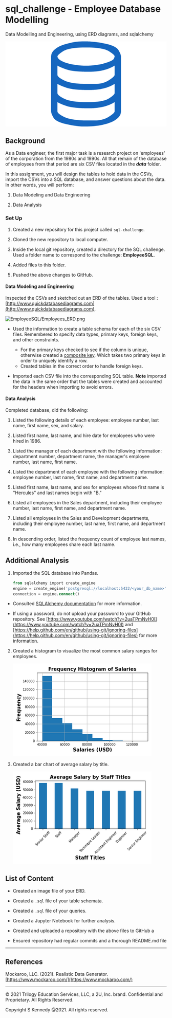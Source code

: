 # sql_challenge - Employee Database Modelling
Data Modelling and Engineering, using ERD diagrams, and sqlalchemy

![sql.png](sql.png)

## Background

As a Data engineer, the first major task is a research project on 'employees' of the corporation from the 1980s and 1990s. All that remain of the database of employees from that period are six CSV files located in the ***data*** folder.

In this assignment, you will design the tables to hold data in the CSVs, import the CSVs into a SQL database, and answer questions about the data. In other words, you will perform:

1. Data Modeling and Data Engineering

2. Data Analysis

### Set Up

1. Created a new repository for this project called `sql-challenge`. 

2. Cloned the new repository to local computer.

3. Inside the local git repository, created a directory for the SQL challenge. Used a folder name to correspond to the challenge: **EmployeeSQL**.

4. Added files to this folder.

5. Pushed the above changes to GitHub.


#### Data Modeling and Engineering

Inspected the CSVs and sketched out an ERD of the tables. Used a tool : [http://www.quickdatabasediagrams.com](http://www.quickdatabasediagrams.com).

![EmployeeSQL/Employees_ERD.png](Employess_ERD.png)

* Used the information to create a table schema for each of the six CSV files. Remembered to specify data types, primary keys, foreign keys, and other constraints.

  * For the primary keys checked to see if the column is unique, otherwise created a [composite key](https://en.wikipedia.org/wiki/Compound_key). Which takes two primary keys in order to uniquely identify a row.
  * Created tables in the correct order to handle foreign keys.

* Imported each CSV file into the corresponding SQL table. **Note** imported the data in the same order that the tables were created and accounted for the headers when importing to avoid errors.

#### Data Analysis

Completed database, did the following:

1. Listed the following details of each employee: employee number, last name, first name, sex, and salary.

2. Listed first name, last name, and hire date for employees who were hired in 1986.

3. Listed the manager of each department with the following information: department number, department name, the manager's employee number, last name, first name.

4. Listed the department of each employee with the following information: employee number, last name, first name, and department name.

5. Listed first name, last name, and sex for employees whose first name is "Hercules" and last names begin with "B."

6. Listed all employees in the Sales department, including their employee number, last name, first name, and department name.

7. Listed all employees in the Sales and Development departments, including their employee number, last name, first name, and department name.

8. In descending order, listed the frequency count of employee last names, i.e., how many employees share each last name.

## Additional Analysis

1. Imported the SQL database into Pandas. 

   ```sql
   from sqlalchemy import create_engine
   engine = create_engine('postgresql://localhost:5432/<your_db_name>')
   connection = engine.connect()
   ```

* Consulted [SQLAlchemy documentation](https://docs.sqlalchemy.org/en/latest/core/engines.html#postgresql) for more information.

* If using a password, do not upload your password to your GitHub repository. See [https://www.youtube.com/watch?v=2uaTPmNvH0I](https://www.youtube.com/watch?v=2uaTPmNvH0I) and [https://help.github.com/en/github/using-git/ignoring-files](https://help.github.com/en/github/using-git/ignoring-files) for more information.

2. Created a histogram to visualize the most common salary ranges for employees.
 
    ![1_FreqHistogramOfSalaries.png](1_FreqHistogramOfSalaries.png)

3. Created a bar chart of average salary by title.

    ![2_AverageSalaryByStaffTitles.pdf](2_AverageSalaryByStaffTitles.png)


## List of Content

* Created an image file of your ERD.

* Created a `.sql` file of your table schemata.

* Created a `.sql` file of your queries.

* Created a Jupyter Notebook for further analysis.

* Created and uploaded a repository with the above files to GitHub a

* Ensured repository had regular commits and a thorough README.md file


- - -

## References

Mockaroo, LLC. (2021). Realistic Data Generator. [https://www.mockaroo.com/](https://www.mockaroo.com/)

- - -

© 2021 Trilogy Education Services, LLC, a 2U, Inc. brand. Confidential and Proprietary. All Rights Reserved.

Copyright
S Kennedy @2021. All rights reserved.

